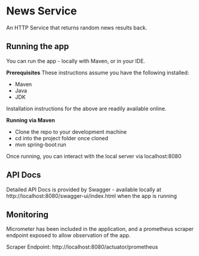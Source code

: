 # News Service

An HTTP Service that returns random news results back.

## Running the app
You can run the app - locally with Maven, or in your IDE.

**Prerequisites**
These instructions assume you have the following installed: 
- Maven
- Java
- JDK

Installation instructions for the above are readily available online.

**Running via Maven**

- Clone the repo to your development machine
- cd into the project folder once cloned
- mvn spring-boot:run

Once running, you can interact with the local server via localhost:8080

## API Docs

Detailed API Docs is provided by Swagger - available locally at http://localhost:8080/swagger-ui/index.html when the
app is running

## Monitoring

Micrometer has been included in the application, and a prometheus scraper endpoint exposed to allow observation of the
app.

Scraper Endpoint: http://localhost:8080/actuator/prometheus
